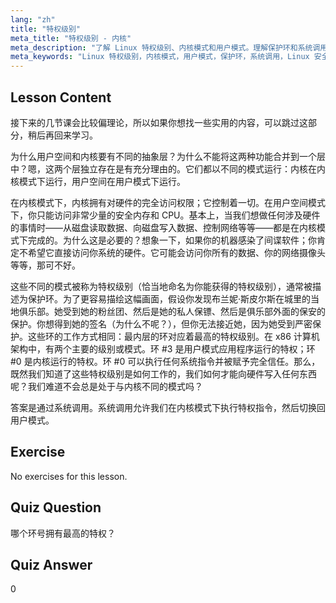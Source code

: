 ```yaml
---
lang: "zh"
title: "特权级别"
meta_title: "特权级别 - 内核"
meta_description: "了解 Linux 特权级别、内核模式和用户模式。理解保护环和系统调用以安全访问硬件。开始你的 Linux 之旅！"
meta_keywords: "Linux 特权级别，内核模式，用户模式，保护环，系统调用，Linux 安全，Linux 初学者，Linux 教程"
---
```


## Lesson Content

接下来的几节课会比较偏理论，所以如果你想找一些实用的内容，可以跳过这部分，稍后再回来学习。

为什么用户空间和内核要有不同的抽象层？为什么不能将这两种功能合并到一个层中？嗯，这两个层独立存在是有充分理由的。它们都以不同的模式运行：内核在内核模式下运行，用户空间在用户模式下运行。

在内核模式下，内核拥有对硬件的完全访问权限；它控制着一切。在用户空间模式下，你只能访问非常少量的安全内存和 CPU。基本上，当我们想做任何涉及硬件的事情时——从磁盘读取数据、向磁盘写入数据、控制网络等等——都是在内核模式下完成的。为什么这是必要的？想象一下，如果你的机器感染了间谍软件；你肯定不希望它直接访问你系统的硬件。它可能会访问你所有的数据、你的网络摄像头等等，那可不好。

这些不同的模式被称为特权级别（恰当地命名为你能获得的特权级别），通常被描述为保护环。为了更容易描绘这幅画面，假设你发现布兰妮·斯皮尔斯在城里的当地俱乐部。她受到她的粉丝团、然后是她的私人保镖、然后是俱乐部外面的保安的保护。你想得到她的签名（为什么不呢？），但你无法接近她，因为她受到严密保护。这些环的工作方式相同：最内层的环对应着最高的特权级别。在 x86 计算机架构中，有两个主要的级别或模式。环 #3 是用户模式应用程序运行的特权；环 #0 是内核运行的特权。环 #0 可以执行任何系统指令并被赋予完全信任。那么，既然我们知道了这些特权级别是如何工作的，我们如何才能向硬件写入任何东西呢？我们难道不会总是处于与内核不同的模式吗？

答案是通过系统调用。系统调用允许我们在内核模式下执行特权指令，然后切换回用户模式。

## Exercise

No exercises for this lesson.

## Quiz Question

哪个环号拥有最高的特权？

## Quiz Answer

0
